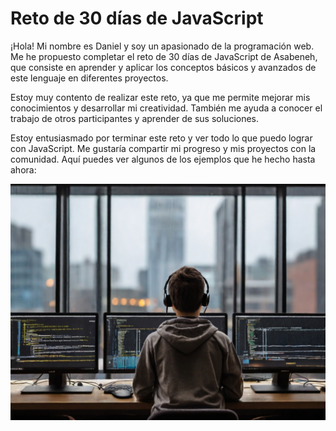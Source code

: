 # Reto de 30 días de JavaScript

¡Hola! Mi nombre es Daniel y soy un apasionado de la programación web. Me he propuesto completar el reto de 30 días de JavaScript de Asabeneh, que consiste en aprender y aplicar los conceptos básicos y avanzados de este lenguaje en diferentes proyectos.

Estoy muy contento de realizar este reto, ya que me permite mejorar mis conocimientos y desarrollar mi creatividad. También me ayuda a conocer el trabajo de otros participantes y aprender de sus soluciones.

Estoy entusiasmado por terminar este reto y ver todo lo que puedo lograr con JavaScript. Me gustaría compartir mi progreso y mis proyectos con la comunidad. Aquí puedes ver algunos de los ejemplos que he hecho hasta ahora:

![A logo of JavaScript](./bro.jpg)
